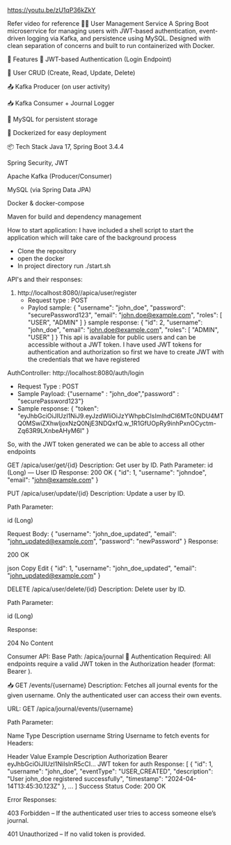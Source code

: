 https://youtu.be/zU1qP36kZkY

Refer video for reference
🧑‍💼 User Management Service
A Spring Boot microserrvice for managing users with JWT-based authentication, event-driven logging via Kafka, and persistence using MySQL. Designed with clean separation of concerns and built to run containerized with Docker.

🚀 Features
🔐 JWT-based Authentication (Login Endpoint)

🧑 User CRUD (Create, Read, Update, Delete)

📤 Kafka Producer (on user activity)

📥 Kafka Consumer + Journal Logger

🐬 MySQL for persistent storage

🐳 Dockerized for easy deployment

📦 Tech Stack
Java 17, Spring Boot 3.4.4

Spring Security, JWT

Apache Kafka (Producer/Consumer)

MySQL (via Spring Data JPA)

Docker & docker-compose

Maven for build and dependency management


How to start application: 
I have included a shell script to start the application which will take care of the background process
- Clone the repository
- open the docker
- In project directory run ./start.sh


API's and their responses:


1. http://localhost:8080//apica/user/register
   - Request type : POST
   - Paylod sample: {
    "username": "john_doe",
    "password": "securePassword123",
    "email": "john.doe@example.com",
    "roles": [
        "USER",
        "ADMIN"
    ]
}
sample response: {
    "id": 2,
    "username": "john_doe",
    "email": "john.doe@example.com",
    "roles": [
        "ADMIN",
        "USER"
    ]
}
This api is available for public users and can be accessible without a JWT token.
I have used JWT tokens for authentication and authorization
so first we have to create JWT with the credentials that we have registered

AuthController:
 http://localhost:8080/auth/login
  - Request Type : POST
  - Sample Payload: {"username" : "john_doe","password" : "securePassword123"}
  - Sample response: {
    "token": "eyJhbGciOiJIUzI1NiJ9.eyJzdWIiOiJzYWhpbCIsImlhdCI6MTc0NDU4MTQ0MSwiZXhwIjoxNzQ0NjE3NDQxfQ.w_1R1GfUOpRy9inhPxnOCyctm-Zq63R9LXnbeAHyM6I"
}


So, with the JWT token generated we can be able to access all other endpoints

GET /apica/user/get/{id}
Description: Get user by ID.
Path Parameter:
id (Long) — User ID
Response:
200 OK
{
  "id": 1,
  "username": "johndoe",
  "email": "john@example.com"
}


PUT /apica/user/update/{id}
Description: Update a user by ID.

Path Parameter:

id (Long)

Request Body:
{
  "username": "john_doe_updated",
  "email": "john_updated@example.com",
  "password": "newPassword"
}
Response:

200 OK

json
Copy
Edit
{
  "id": 1,
  "username": "john_doe_updated",
  "email": "john_updated@example.com"
}

DELETE /apica/user/delete/{id}
Description: Delete user by ID.

Path Parameter:

id (Long)

Response:

204 No Content


Consumer API:
Base Path: /apica/journal
🔐 Authentication Required:
All endpoints require a valid JWT token in the Authorization header (format: Bearer <token>).

📥 GET /events/{username}
Description:
Fetches all journal events for the given username. Only the authenticated user can access their own events.

URL:
GET /apica/journal/events/{username}

Path Parameter:

Name	Type	Description
username	String	Username to fetch events for
Headers:

Header	Value Example	Description
Authorization	Bearer eyJhbGciOiJIUzI1NiIsInR5cCI...	JWT token for auth
Response:
[
  {
    "id": 1,
    "username": "john_doe",
    "eventType": "USER_CREATED",
    "description": "User john_doe registered successfully",
    "timestamp": "2024-04-14T13:45:30.123Z"
  },
  ...
]
Success Status Code: 200 OK

Error Responses:

403 Forbidden – If the authenticated user tries to access someone else’s journal.

401 Unauthorized – If no valid token is provided.
